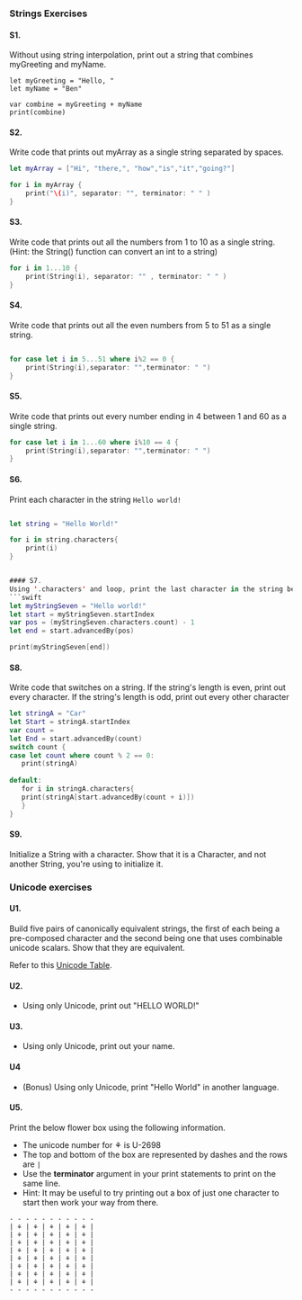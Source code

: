 ### Strings Exercises

#### S1.
Without using string interpolation, print out a string that combines myGreeting and myName.

```
let myGreeting = "Hello, "
let myName = "Ben"

var combine = myGreeting + myName
print(combine)

```
#### S2.
Write code that prints out myArray as a single string separated by spaces.

```swift
let myArray = ["Hi", "there,", "how","is","it","going?"]

for i in myArray {
    print("\(i)", separator: "", terminator: " " )
}
```
#### S3.
Write code that prints out all the numbers from 1 to 10 as a single string.  (Hint: the String() function can convert an int to a string)
```swift
for i in 1...10 {
    print(String(i), separator: "" , terminator: " " )
}


```

#### S4.
Write code that prints out all the even numbers from 5 to 51 as a single string.

```swift

for case let i in 5...51 where i%2 == 0 {
    print(String(i),separator: "",terminator: " ")
}

```

#### S5.
Write code that prints out every number ending in 4 between 1 and 60 as a single string.

```swift
for case let i in 1...60 where i%10 == 4 {
    print(String(i),separator: "",terminator: " ")
}

```

#### S6.
Print each character in the string ```Hello world!```

```swift

let string = "Hello World!"

for i in string.characters{
    print(i)
}


#### S7.
Using '.characters' and loop, print the last character in the string below
```swift
let myStringSeven = "Hello world!"
let start = myStringSeven.startIndex
var pos = (myStringSeven.characters.count) - 1
let end = start.advancedBy(pos)

print(myStringSeven[end])

```

#### S8.
Write code that switches on a string.  If the string's length is even, print out every character.  If the string's length is odd, print out every other character

```swift
let stringA = "Car"
let Start = stringA.startIndex
var count =
let End = start.advancedBy(count)
switch count {
case let count where count % 2 == 0:
   print(stringA)
   
default:
   for i in stringA.characters{
   print(stringA[start.advancedBy(count + i)])
   }
}

```

#### S9.
Initialize a String with a character. Show that it is a Character, and not another String, you're using
to initialize it.

### Unicode exercises

#### U1.
Build five pairs of canonically equivalent strings, the first of each being a pre-composed character and
the second being one that uses combinable unicode scalars. Show that they are equivalent.

Refer to this [Unicode Table](http://unicode-table.com/en/).

#### U2.
* Using only Unicode, print out "HELLO WORLD!"

#### U3.
* Using only Unicode, print out your name.

#### U4
* (Bonus) Using only Unicode, print "Hello World" in another language.

#### U5.
Print the below flower box using the following information.
* The unicode number for ⚘ is U-2698
* The top and bottom of the box are represented by dashes and the rows are ```|```
* Use the __terminator__ argument in your print statements to print on the same line.
* Hint: It may be useful to try printing out a box of just one character to start then work your way from there.

```
- - - - - - - - - - -
| ⚘ | ⚘ | ⚘ | ⚘ | ⚘ |
| ⚘ | ⚘ | ⚘ | ⚘ | ⚘ |
| ⚘ | ⚘ | ⚘ | ⚘ | ⚘ |
| ⚘ | ⚘ | ⚘ | ⚘ | ⚘ |
| ⚘ | ⚘ | ⚘ | ⚘ | ⚘ |
| ⚘ | ⚘ | ⚘ | ⚘ | ⚘ |
| ⚘ | ⚘ | ⚘ | ⚘ | ⚘ |
| ⚘ | ⚘ | ⚘ | ⚘ | ⚘ |
- - - - - - - - - - -

```
